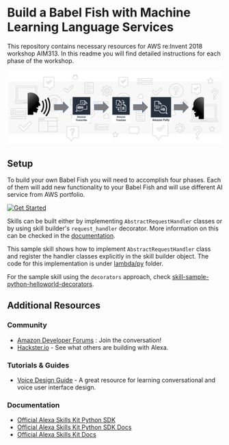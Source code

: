 Build a Babel Fish with Machine Learning Language Services
=========================================

This repository contains necessary resources for AWS re:Invent 2018 workshop AIM313. In this readme you will find detailed instructions for each phase of the workshop.

<img src="img/flow1.png" />


Setup
-----

To build your own Babel Fish you will need to accomplish four phases. Each of them will add new functionality to your Babel Fish and will use different AI service from AWS portfolio.

[![Get Started](img/button1.png&s=200)](./instructions/1-voice-user-interface.md)

Skills can be built either by implementing ``AbstractRequestHandler`` classes
or by using skill builder's ``request_handler`` decorator. More information
on this can be checked in the [documentation](https://alexa-skills-kit-python-sdk.readthedocs.io/en/latest/REQUEST_PROCESSING.html#request-handlers).

This sample skill shows how to implement ``AbstractRequestHandler`` class
and register the handler classes explicitly in the skill builder object.
The code for this implementation is under [lambda/py](lambda/py) folder.

For the sample skill using the ``decorators`` approach, check
[skill-sample-python-helloworld-decorators](https://github.com/alexa/skill-sample-python-helloworld-decorators).

Additional Resources
--------------------

### Community

-  [Amazon Developer Forums](https://forums.developer.amazon.com/spaces/165/index.html) : Join the conversation!
-  [Hackster.io](https://www.hackster.io/amazon-alexa) - See what others are building with Alexa.

### Tutorials & Guides

-  [Voice Design Guide](https://developer.amazon.com/designing-for-voice/) -
   A great resource for learning conversational and voice user interface design.

### Documentation

-  [Official Alexa Skills Kit Python SDK](https://pypi.org/project/ask-sdk/)
-  [Official Alexa Skills Kit Python SDK Docs](https://alexa-skills-kit-python-sdk.readthedocs.io/en/latest/)
-  [Official Alexa Skills Kit Docs](https://developer.amazon.com/docs/ask-overviews/build-skills-with-the-alexa-skills-kit.html)
